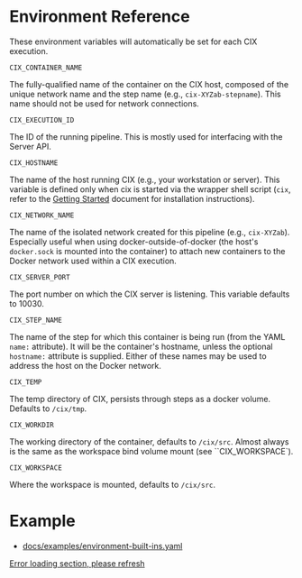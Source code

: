 # Environment Reference

These environment variables will automatically be set for each CIX execution.

`CIX_CONTAINER_NAME`

The fully-qualified name of the container on the CIX host, composed of the unique network name
and the step name (e.g., `cix-XYZab-stepname`). This name should not be used for network connections.


`CIX_EXECUTION_ID`

The ID of the running pipeline. This is mostly used for interfacing with the Server API.

`CIX_HOSTNAME`

The name of the host running CIX (e.g., your workstation or server). This variable is defined only
when cix is started via the wrapper shell script (`cix`, refer to the [Getting Started](../getting-started.md)
document for installation instructions).

`CIX_NETWORK_NAME`

The name of the isolated network created for this pipeline (e.g., `cix-XYZab`). Especially useful
when using docker-outside-of-docker (the host's `docker.sock` is mounted into the container) to attach new containers
to the Docker network used within a CIX execution.

`CIX_SERVER_PORT`

The port number on which the CIX server is listening. This variable defaults to 10030.

`CIX_STEP_NAME`

The name of the step for which this container is being run (from the YAML `name:` attribute). It
will be the container's hostname, unless the optional `hostname:` attribute is supplied. Either of these names may
be used to address the host on the Docker network.

`CIX_TEMP`

The temp directory of CIX, persists through steps as a docker volume. Defaults to `/cix/tmp`.

`CIX_WORKDIR`

The working directory of the container, defaults to `/cix/src`. Almost always is the same as the workspace bind volume mount (see ``CIX_WORKSPACE`).

`CIX_WORKSPACE`

 Where the workspace is mounted, defaults to `/cix/src`.



# Example 
* [docs/examples/environment-built-ins.yaml](https://github.com/salesforce/cix/blob/master/docs/examples/environment-built-ins.yaml) 

[Error loading section, please refresh](../examples/environment-built-ins.yaml ':include :type=code')
